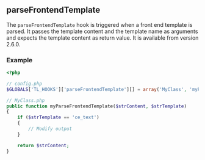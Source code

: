 parseFrontendTemplate
---------------------

The `parseFrontendTemplate` hook is triggered when a front end template is parsed. It passes the template content and the template name as arguments and expects the template content as return value. It is available from version 2.6.0.


### Example ###

```php
<?php

// config.php
$GLOBALS['TL_HOOKS']['parseFrontendTemplate'][] = array('MyClass', 'myParseFrontendTemplate');

// MyClass.php
public function myParseFrontendTemplate($strContent, $strTemplate)
{
    if ($strTemplate == 'ce_text')
    {
        // Modify output
    }

    return $strContent;
}
```
